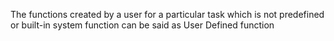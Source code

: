 The functions created by a user for a particular task which is not predefined or built-in system function can be said as User Defined function 